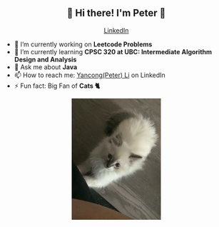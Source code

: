 <h2 align="center">👋  Hi there! I'm Peter 👋</h2>
<p align="center">
  <a href="https://www.linkedin.com/in/ubcpeterli/">LinkedIn</a> 
</p>


- 🔭 I’m currently working on **Leetcode Problems**
- 🌱 I’m currently learning **CPSC 320 at UBC: Intermediate Algorithm Design and Analysis**
- 💬 Ask me about **Java**
- 📫 How to reach me: [Yancong(Peter) Li](https://www.linkedin.com/in/ubcpeterli/) on LinkedIn
- ⚡ Fun fact: Big Fan of **Cats 🐈**

<p align="center">
  <img
       src="./Dolphin.jpg" width="200">
</p>
